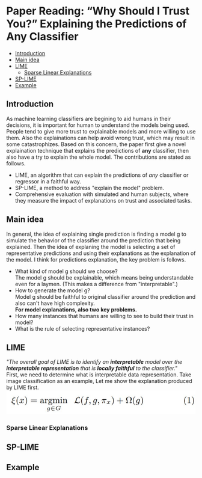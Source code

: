 # Paper Reading: “Why Should I Trust You?” Explaining the Predictions of Any Classifier
- [Introduction](#introduction)
- [Main idea](#main-idea)
- [LIME](#lime)
  - [Sparse Linear Explanations](#sparse-linear-explanations)
- [SP-LIME](#sp-lime)
- [Example](#example)
## Introduction
As machine learning classifiers are begining to aid humans in their decisions, it is important for human to understand the models being used. People tend to give more trust to explainable models and more willing to use them. Also the explainations can help avoid wrong trust, which may result in some catastrophizes. Based on this concern, the paper first give a novel explaination technique that explains the predictions of __any__ classifier, then also have a try to explain the whole model. The contributions are stated as follows.<br>
* LIME, an algorithm that can explain the predictions of _any_ classifier or regressor in a faithful way.<br>
* SP-LIME, a method to address "explain the model" problem.<br>
* Comprehensive evaluation with simulated and human subjects, where they measure the impact of explanations on trust and associated tasks.<br>
## Main idea
  In general, the idea of explaining single prediction is finding a model g to simulate the behavior of the classifier around the prediction that being explained. Then the idea of explaning the model is selecting a set of representative predictions and using their explanations as the explanation of the model. I think for predictions explanation, the key problem is follows.
  * What kind of model g should we choose?<br>
  The model g should be explainable, which means being understandable even for a laymen. (This makes a difference from "interpretable".)<br>
  * How to generate the model g?<br>
  Model g should be faithful to original classifier around the prediction and also can't have high complexity.<br>
__For model explanations, also two key problems.__
  * How many instances that humans are willing to see to build their trust in model?
  * What is the rule of selecting representative instances?
## LIME
_"The overall goal of LIME is to identify an __interpretable__ model over the __interpretable representation__ that is __locally faithful__ to the classifier."_<br>
First, we need to determine what is interpretable data representation. Take image classification as an example, 
Let me show the explanation produced by LIME first.<br>
![](https://github.com/Yuehan717/Explainable-AI/blob/master/Why%20should%20I%20trust%20you%3F/function1.jpg)<br>

### Sparse Linear Explanations

## SP-LIME

## Example

